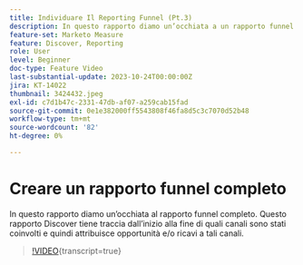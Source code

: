 ```yaml
---
title: Individuare Il Reporting Funnel (Pt.3)
description: In questo rapporto diamo un’occhiata a un rapporto funnel completo. Questo rapporto Discover tiene traccia dall’inizio alla fine di quali canali sono stati coinvolti e quindi attribuisce opportunità e/o ricavi a tali canali.
feature-set: Marketo Measure
feature: Discover, Reporting
role: User
level: Beginner
doc-type: Feature Video
last-substantial-update: 2023-10-24T00:00:00Z
jira: KT-14022
thumbnail: 3424432.jpeg
exl-id: c7d1b47c-2331-47db-af07-a259cab15fad
source-git-commit: 0e1e382000ff5543808f46fa8d5c3c7070d52b48
workflow-type: tm+mt
source-wordcount: '82'
ht-degree: 0%

---
```


# Creare un rapporto funnel completo

In questo rapporto diamo un’occhiata al rapporto funnel completo. Questo rapporto Discover tiene traccia dall’inizio alla fine di quali canali sono stati coinvolti e quindi attribuisce opportunità e/o ricavi a tali canali.

>[!VIDEO](https://video.tv.adobe.com/v/3424432/?learn=on){transcript=true}
